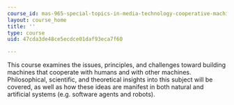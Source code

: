 ```yaml
---
course_id: mas-965-special-topics-in-media-technology-cooperative-machines-fall-2003
layout: course_home
title: ''
type: course
uid: 47cda3de48ce5ecdce01daf93eca7f60

---
```

This course examines the issues, principles, and challenges toward building machines that cooperate with humans and with other machines. Philosophical, scientific, and theoretical insights into this subject will be covered, as well as how these ideas are manifest in both natural and artificial systems (e.g. software agents and robots).

